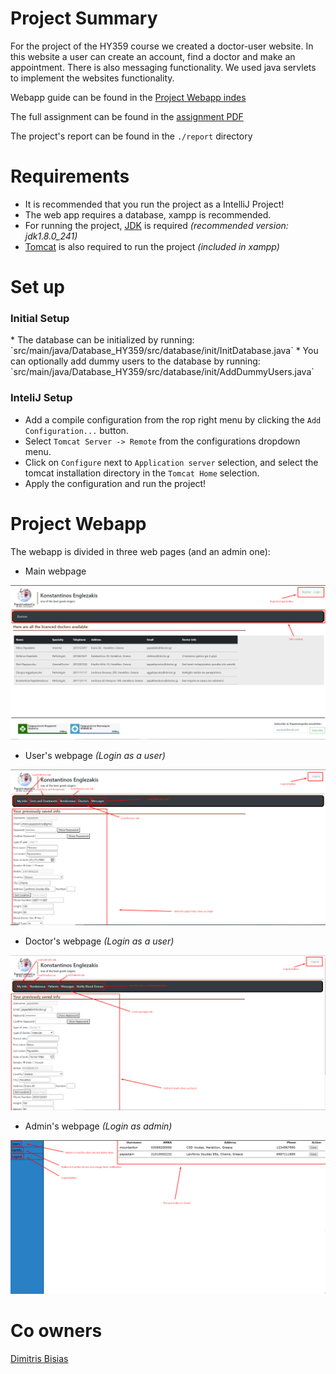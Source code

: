 # Project Summary

For the project of the HY359 course we created a doctor-user website. In this website a user can create an account, find a doctor and make an appointment. There is also
messaging functionality. We used java servlets to implement the websites functionality.

Webapp guide can be found in the [Project Webapp indes](#Project-Webapp)

The full assignment can be found in the [assignment PDF](https://github.com/papastam/HY359_project/blob/master/%CE%97%CE%A5-359_Project_2021_Personalized%20Health_V1.0.pdf) 

The project's report can be found in the `./report` directory

# Requirements
* It is recommended that you run the project as a IntelliJ Project!
* The web app requires a database, xampp is recommended.
* For running the project, [JDK](https://www.oracle.com/ie/java/technologies/javase/javase8-archive-downloads.html) is required *(recommended version: jdk1.8.0_241)*
* [Tomcat](https://dlcdn.apache.org/tomcat/tomcat-9/v9.0.58/bin/apache-tomcat-9.0.58.zip) is also required to run the project *(included in xampp)*

# Set up
<h3>Initial Setup</h3>
* The database can be initialized by running: <br>`src/main/java/Database_HY359/src/database/init/InitDatabase.java`
* You can optionally add dummy users to the database by running: <br> `src/main/java/Database_HY359/src/database/init/AddDummyUsers.java`
<br>
<h3>InteliJ Setup</h3>

+ Add a compile configuration from the rop right menu by clicking the `Add Configuration...`
 button.
+ Select `Tomcat Server -> Remote` from the configurations dropdown menu.
+ Click on `Configure` next to `Application server` selection, and select the tomcat installation directory in the `Tomcat Home` selection.
+ Apply the configuration and run the project!

# Project Webapp
The webapp is divided in three web pages (and an admin one):

+ Main webpage

![Main Webpage Screenshot](https://github.com/papastam/HY359_project/blob/master/report/documents/Screenshots/front%20page.png?raw=true)
+ User's webpage *(Login as a user)*

![Users Webpage Screenshot](https://github.com/papastam/HY359_project/blob/master/report/documents/Screenshots/user%20page.png?raw=true)
+ Doctor's webpage *(Login as a user)*

![Main Webpage Screenshot](https://github.com/papastam/HY359_project/blob/master/report/documents/Screenshots/doctor%20page.png?raw=true)
+ Admin's webpage *(Login as admin)*
  
![Main Webpage Screenshot](https://github.com/papastam/HY359_project/blob/master/report/documents/Screenshots/admin%20page.png?raw=true)


# Co owners
[Dimitris Bisias](https://github.com/dbisias)
